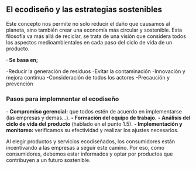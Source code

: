## El ecodiseño y las estrategias sostenibles

Este concepto nos permite no solo reducir el daño que causamos al planeta, sino también crear una economía más circular y sostenible. Esta filosofía va más allá de reciclar, se trata de una visión que considera todos los aspectos medioambientales en cada paso del ciclo de vida de un producto.

**· Se basa en;**

-Reducir la generación de residuos 
-Evitar la contaminación
-Innovación y mejora continua
-Consideración de todos los actores 
-Precaución y prevención

### Pasos para implemnentar el ecodiseño

**- Compromiso gerencial:** que todos estén de acuerdo en implementarse (las empresas y demas...).
**- Formación del equipo de trabajo.**
**- Análisis del ciclo de vida del producto** (hablado en el punto 1.5).
**- Implementación y monitoreo:** verificamos su efectividad y realizar los ajustes necesarios.

Al elegir productos y servicios ecodiseñados, los consumidores están incentivando a las empresas a seguir este camino. Por eso, como consumidores, debemos estar informados y optar por productos que contribuyen a un futuro sostenible. 

